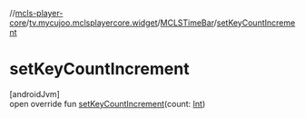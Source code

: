 //[mcls-player-core](../../../index.md)/[tv.mycujoo.mclsplayercore.widget](../index.md)/[MCLSTimeBar](index.md)/[setKeyCountIncrement](set-key-count-increment.md)

# setKeyCountIncrement

[androidJvm]\
open override fun [setKeyCountIncrement](set-key-count-increment.md)(count: [Int](https://kotlinlang.org/api/latest/jvm/stdlib/kotlin/-int/index.html))
